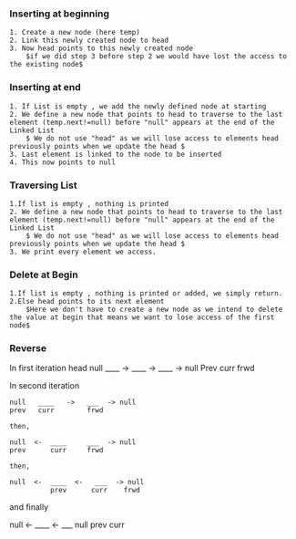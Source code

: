 ### Inserting at beginning

    1. Create a new node (here temp)
    2. Link this newly created node to head
    3. Now head points to this newly created node  
        $if we did step 3 before step 2 we would have lost the access to the existing node$

### Inserting at end
    1. If List is empty , we add the newly defined node at starting
    2. We define a new node that points to head to traverse to the last element (temp.next!=null) before "null" appears at the end of the Linked List 
        $ We do not use "head" as we will lose access to elements head previously points when we update the head $
    3. Last element is linked to the node to be inserted 
    4. This now points to null

### Traversing List
    1.If list is empty , nothing is printed
    2. We define a new node that points to head to traverse to the last element (temp.next!=null) before "null" appears at the end of the Linked List 
        $ We do not use "head" as we will lose access to elements head previously points when we update the head $
    3. We print every element we access.

### Delete at Begin
    1.If list is empty , nothing is printed or added, we simply return.
    2.Else head points to its next element
        $Here we don't have to create a new node as we intend to delete the value at begin that means we want to lose access of the first node$
    
### Reverse 
In first iteration
          head
    null  ____   ->   ____  ->  ____  -> null 
    Prev  curr
    frwd

In second iteration
           
    null   ____   ->   ___  -> null
    prev   curr        frwd

    then,

    null  <-  ____     ___  -> null
    prev      curr     frwd

    then,

    null  <-  ____  <-   ___  -> null
              prev      curr    frwd

and finally

null  <-  ____  <-   ___    null
                     prev    curr    



